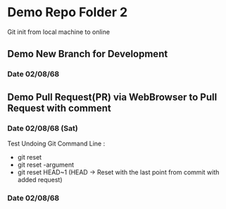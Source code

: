 # Demo Repo Folder 2

Git init from local machine to online

## Demo New Branch for Development
### Date 02/08/68

## Demo Pull Request(PR) via WebBrowser to Pull Request with comment   
### Date 02/08/68 (Sat)

Test Undoing Git
Command Line :
 - git reset
 - git reset -argument
 - git reset HEAD~1 (HEAD -> Reset with the last point from commit with added request)
### Date 02/08/68